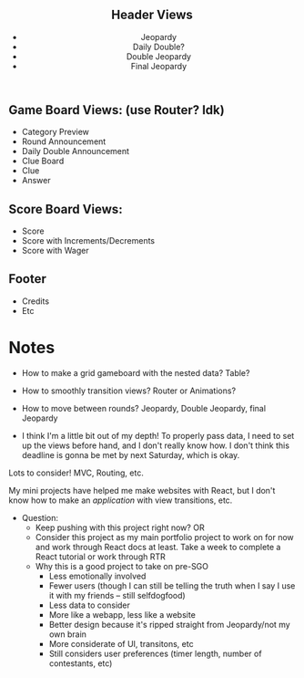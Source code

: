    <header>
        <h2>Header Views</h2>
        <ul>
          <li>Jeopardy</li>
          <li>Daily Double?</li>
          <li>Double Jeopardy</li>
          <li>Final Jeopardy</li>
        </ul>
      </header>
      <main>
        <div>
          <h2>Game Board Views: (use Router? Idk)</h2>
          <ul>
            <li>Category Preview</li>
            <li>Round Announcement</li>
            <li>Daily Double Announcement</li>
            <li>Clue Board</li>
            <li>Clue</li>
            <li>Answer</li>
          </ul>
        </div>
        <div>
          <h2>Score Board Views:</h2>
          <ul>
            <li>Score</li>
            <li>Score with Increments/Decrements</li>
            <li>Score with Wager</li>
          </ul>
        </div>
      </main>
      <footer>
        <h2>Footer</h2>
        <ul>
          <li>Credits</li>
          <li>Etc</li>
        </ul>
      </footer>
      <div>

# Notes

- How to make a grid gameboard with the nested data? Table?
- How to smoothly transition views? Router or Animations? 
- How to move between rounds? Jeopardy, Double Jeopardy, final Jeopardy

- I think I'm a little bit out of my depth! To properly pass data, I need to set up the views before hand, and I don't really know how. I don't think this deadline is gonna be met by next Saturday, which is okay.

Lots to consider! MVC, Routing, etc.

My mini projects have helped me make websites with React, but I don't know how to make an _application_ with view transitions, etc.

- Question: 
  - Keep pushing with this project right now? OR
  - Consider this project as my main portfolio project to work on for now and work through React docs at least. Take a week to complete a React tutorial or work through RTR
  - Why this is a good project to take on pre-SGO
    - Less emotionally involved
    - Fewer users (though I can still be telling the truth when I say I use it with my friends – still selfdogfood)
    - Less data to consider
    - More like a webapp, less like a website
    - Better design because it's ripped straight from Jeopardy/not my own brain
    - More considerate of UI, transitons, etc
    - Still considers user preferences (timer length, number of contestants, etc)
